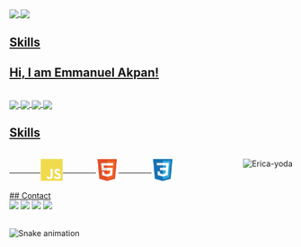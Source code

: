 
<div>
  <a href="https://github.com/M4on">
   <img align="center" height="165" src="https://github-readme-stats.vercel.app/api/top-langs/?username=M4on&layout=compact&langs_count=16&theme=dracula"/>
  <img align="center" height="165" src="https://github-readme-stats.vercel.app/api?username=M4on&show_icons=true&theme=dracula&include_all_commits=true&count_private=true&hide=issues"/>
  </div>

 ## Skills
  
  ## Hi, I am Emmanuel Akpan!
</br>

 <div>
  <a href="https://github.com/M4on">
   <img align="center" height="165" src="https://github-readme-stats.vercel.app/api/top-langs/?username=M4on&layout=compact&langs_count=16&theme=dracula"/>
  <img align="center" height="165" src="https://github-readme-stats.vercel.app/api?username=M4on&show_icons=true&theme=dracula&include_all_commits=true&count_private=true&hide=issues"/>
   <img align="center" height="170" src="https://github-readme-stats.vercel.app/api/top-langs/?username=M4on&layout=compact&langs_count=16&theme=dracula"/>
  <img align="center" src="https://github-readme-stats.vercel.app/api?username=m4on&show_icons=true&theme=dracula&include_all_commits=true&count_private=true&hide=issues"/>
</div>

 ## Skills
<div style="display: inline_block"><br>
  &nbsp;&nbsp;&nbsp;&nbsp;&nbsp;&nbsp;&nbsp;&nbsp;&nbsp;&nbsp;&nbsp;&nbsp;&nbsp;
  <img height="40" align="center" alt="Erica-Js" height="30" width="40" src="https://raw.githubusercontent.com/devicons/devicon/master/icons/javascript/javascript-plain.svg">
 &nbsp;&nbsp;&nbsp;&nbsp;&nbsp;&nbsp;&nbsp;&nbsp;&nbsp;&nbsp;&nbsp;&nbsp;&nbsp;
  <img height="40" align="center" alt="Erica-HTML" height="30" width="40" src="https://raw.githubusercontent.com/devicons/devicon/master/icons/html5/html5-original.svg">
 &nbsp;&nbsp;&nbsp;&nbsp;&nbsp;&nbsp;&nbsp;&nbsp;&nbsp;&nbsp;&nbsp;&nbsp;&nbsp;
  <img height="40" align="center" alt="Erica-CSS" height="30" width="40" src="https://raw.githubusercontent.com/devicons/devicon/master/icons/css3/css3-original.svg">
  <img align="right" height="180em" alt="Erica-yoda" src="https://media.giphy.com/media/l44Qqz6gO6JiVV3pu/giphy.gif">
</div>
  
</br>
## Contact 
<div> 
  <a href="https://www.linkedin.com/in/emmanuel-akpan-5aa298b1" target="_blank"><img src="https://img.shields.io/badge/-LinkedIn-%230077B5?style=for-the-badge&logo=linkedin&logoColor=white" target="_blank"></a> 
  <a href="https://twitter.com/kem4on" target="_blank"><img src="https://img.shields.io/badge/-Twitter-%23EA4335?style=for-the-badge&logo=youtube&logoColor=white" target="_blank"></a>
  <a href="https://instagram.com/i_am_m4on" target="_blank"><img src="https://img.shields.io/badge/-Instagram-%23E4405F?style=for-the-badge&logo=instagram&logoColor=white" target="_blank"></a>
  <a href = "mailto: mfonakpan@gmail.com"><img src="https://img.shields.io/badge/-Gmail-%23333?style=for-the-badge&logo=gmail&logoColor=white" target="_blank"></a>
 </br>
</br>
 
  ![Snake animation](https://github.com/M4on/M4on/blob/output/github-contribution-grid-snake.svg)
 
</div>
